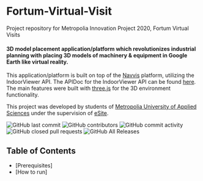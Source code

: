 # Fortum-Virtual-Visit
Project repository for Metropolia Innovation Project 2020, Fortum Virtual Visits  

#### 3D model placement application/platform which revolutionizes industrial planning with placing 3D models of machinery & equipment in Google Earth like virtual reality. 

This application/platform is built on top of the [Navvis](https://www.navvis.com/) platform, utilizing the IndoorViewer API. The APIDoc for the IndoorViewer API can be found [here](https://docs.navvis.com/cloud/current/en/html/_static/ts_docs/index.html).  
The main features were built with [three.js](https://threejs.org/) for the 3D environment functionality.  

This project was developed by students of [Metropolia University of Applied Sciences](https://www.metropolia.fi/) under the supervision of [eSite](https://esitevr.com/).  

![GitHub last commit](https://img.shields.io/github/last-commit/geonhuiy/Fortum-Virtual-Visit) ![GitHub contributors](https://img.shields.io/github/contributors/geonhuiy/Fortum-Virtual-Visit) ![GitHub commit activity](https://img.shields.io/github/commit-activity/m/geonhuiy/Fortum-Virtual-Visit) ![GitHub closed pull requests](https://img.shields.io/github/issues-pr-closed-raw/geonhuiy/Fortum-Virtual-Visit) ![GitHub All Releases](https://img.shields.io/github/downloads/geonhuiy/Fortum-Virtual-Visit/total)

## Table of Contents  
* [Prerequisites]
* [How to run]

